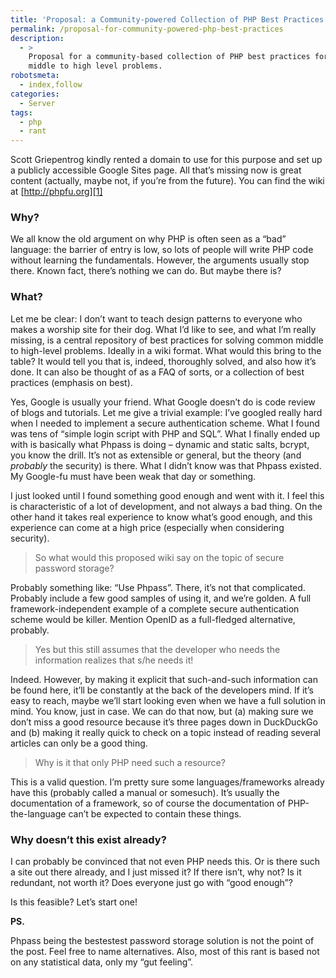 ```yaml
---
title: 'Proposal: a Community-powered Collection of PHP Best Practices'
permalink: /proposal-for-community-powered-php-best-practices
description:
  - >
    Proposal for a community-based collection of PHP best practices for solving
    middle to high level problems.
robotsmeta:
  - index,follow
categories:
  - Server
tags:
  - php
  - rant
---
```

Scott Griepentrog kindly rented a domain to use for this purpose and set up a publicly accessible Google Sites page. All that’s missing now is great content (actually, maybe not, if you’re from the future). You can find the wiki at [http://phpfu.org][1]

### Why?

 [1]: http://phpfu.org "PHP FU"

We all know the old argument on why PHP is often seen as a “bad” language: the barrier of entry is low, so lots of people will write PHP code without learning the fundamentals. However, the arguments usually stop there. Known fact, there’s nothing we can do. But maybe there is?

### What?

Let me be clear: I don’t want to teach design patterns to everyone who makes a worship site for their dog. What I’d like to see, and what I’m really missing, is a central repository of best practices for solving common middle to high-level problems. Ideally in a wiki format. What would this bring to the table? It would tell you that is, indeed, thoroughly solved, and also how it’s done. It can also be thought of as a FAQ of sorts, or a collection of best practices (emphasis on best).

Yes, Google is usually your friend. What Google doesn’t do is code review of blogs and tutorials. Let me give a trivial example: I’ve googled really hard when I needed to implement a secure authentication scheme. What I found was tens of “simple login script with PHP and SQL”. What I finally ended up with is basically what Phpass is doing – dynamic and static salts, bcrypt, you know the drill. It’s not as extensible or general, but the theory (and *probably* the security) is there. What I didn’t know was that Phpass existed. My Google-fu must have been weak that day or something.

I just looked until I found something good enough and went with it. I feel this is characteristic of a lot of development, and not always a bad thing. On the other hand it takes real experience to know what’s good enough, and this experience can come at a high price (especially when considering security).

> So what would this proposed wiki say on the topic of secure password storage?

Probably something like: “Use Phpass”. There, it’s not that complicated. Probably include a few good samples of using it, and we’re golden. A full framework-independent example of a complete secure authentication scheme would be killer. Mention OpenID as a full-fledged alternative, probably.

> Yes but this still assumes that the developer who needs the information realizes that s/he needs it!

Indeed. However, by making it explicit that such-and-such information can be found here, it’ll be constantly at the back of the developers mind. If it’s easy to reach, maybe we’ll start looking even when we have a full solution in mind. You know, just in case. We can do that now, but (a) making sure we don’t miss a good resource because it’s three pages down in DuckDuckGo and (b) making it really quick to check on a topic instead of reading several articles can only be a good thing.

> Why is it that only PHP need such a resource?

This is a valid question. I’m pretty sure some languages/frameworks already have this (probably called a manual or somesuch). It’s usually the documentation of a framework, so of course the documentation of PHP-the-language can’t be expected to contain these things.

### Why doesn’t this exist already?

I can probably be convinced that not even PHP needs this. Or is there such a site out there already, and I just missed it? If there isn’t, why not? Is it redundant, not worth it? Does everyone just go with “good enough”?

Is this feasible? Let’s start one!

**PS.**

Phpass being the bestestest password storage solution is not the point of the post. Feel free to name alternatives. Also, most of this rant is based not on any statistical data, only my “gut feeling”.
